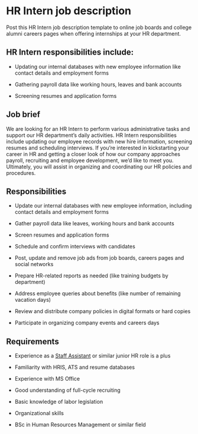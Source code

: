 # HR Intern job description
Post this HR Intern job description template to online job boards and college alumni careers pages when offering internships at your HR department.


## HR Intern responsibilities include:
* Updating our internal databases with new employee information like contact details and employment forms

* Gathering payroll data like working hours, leaves and bank accounts

* Screening resumes and application forms


## Job brief

We are looking for an HR Intern to perform various administrative tasks and support our HR department’s daily activities.
HR Intern responsibilities include updating our employee records with new hire information, screening resumes and scheduling interviews. If you’re interested in kickstarting your career in HR and getting a closer look of how our company approaches payroll, recruiting and employee development, we’d like to meet you.
Ultimately, you will assist in organizing and coordinating our HR policies and procedures.


## Responsibilities

* Update our internal databases with new employee information, including contact details and employment forms

* Gather payroll data like leaves, working hours and bank accounts

* Screen resumes and application forms

* Schedule and confirm interviews with candidates

* Post, update and remove job ads from job boards, careers pages and social networks

* Prepare HR-related reports as needed (like training budgets by department)

* Address employee queries about benefits (like number of remaining vacation days)

* Review and distribute company policies in digital formats or hard copies

* Participate in organizing company events and careers days


## Requirements

* Experience as a <a href="https://resources.workable.com/staff-assistant-job-description" target="_blank" rel="noopener">Staff Assistant</a> or similar junior HR role is a plus

* Familiarity with HRIS, ATS and resume databases

* Experience with MS Office

* Good understanding of full-cycle recruiting

* Basic knowledge of labor legislation

* Organizational skills

* BSc in Human Resources Management or similar field

